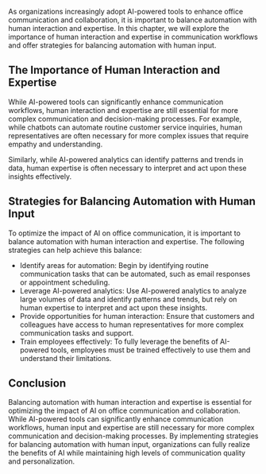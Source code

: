 

As organizations increasingly adopt AI-powered tools to enhance office communication and collaboration, it is important to balance automation with human interaction and expertise. In this chapter, we will explore the importance of human interaction and expertise in communication workflows and offer strategies for balancing automation with human input.

The Importance of Human Interaction and Expertise
-------------------------------------------------

While AI-powered tools can significantly enhance communication workflows, human interaction and expertise are still essential for more complex communication and decision-making processes. For example, while chatbots can automate routine customer service inquiries, human representatives are often necessary for more complex issues that require empathy and understanding.

Similarly, while AI-powered analytics can identify patterns and trends in data, human expertise is often necessary to interpret and act upon these insights effectively.

Strategies for Balancing Automation with Human Input
----------------------------------------------------

To optimize the impact of AI on office communication, it is important to balance automation with human interaction and expertise. The following strategies can help achieve this balance:

* Identify areas for automation: Begin by identifying routine communication tasks that can be automated, such as email responses or appointment scheduling.
* Leverage AI-powered analytics: Use AI-powered analytics to analyze large volumes of data and identify patterns and trends, but rely on human expertise to interpret and act upon these insights.
* Provide opportunities for human interaction: Ensure that customers and colleagues have access to human representatives for more complex communication tasks and support.
* Train employees effectively: To fully leverage the benefits of AI-powered tools, employees must be trained effectively to use them and understand their limitations.

Conclusion
----------

Balancing automation with human interaction and expertise is essential for optimizing the impact of AI on office communication and collaboration. While AI-powered tools can significantly enhance communication workflows, human input and expertise are still necessary for more complex communication and decision-making processes. By implementing strategies for balancing automation with human input, organizations can fully realize the benefits of AI while maintaining high levels of communication quality and personalization.
